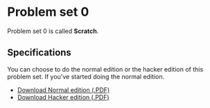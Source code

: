 # Problem set 0

Problem set 0 is called **Scratch**.

## Specifications

You can choose to do the normal edition or the hacker edition of this problem
set. If you've started doing the normal edition.

* [Download Normal edition (.PDF)](pset0.pdf)
* [Download Hacker edition (.PDF)](hacker0.pdf)
